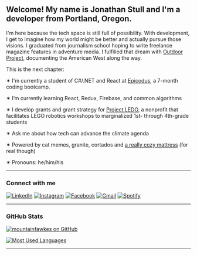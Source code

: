 <h2>Welcome! My name is Jonathan Stull and I'm a developer from Portland, Oregon.</h2>

<p>I'm here because the tech space is still full of possibility. With development, I get to imagine how my world might be better and actually pursue those visions. I graduated from journalism school hoping to write freelance magazine features in adventure media. I fulfilled that dream with <a href="http://www.outdoorproject.com">Outdoor Project</a>, documenting the American West along the way.</p>

<p>This is the next chapter:</p>

<p>✶ I'm currently a student of C#/.NET and React at <a href="http://www.epicodus.com">Epicodus</a>, a 7-month coding bootcamp.</p>
<p>✶ I’m currently learning React, Redux, Firebase, and common algorithms</p>
<p>✶ I develop grants and grant strategy for <a href="http://projectledo.org">Project LEDO</a>, a nonprofit that facilitates LEGO robotics workshops to marginalized 1st- through 4th-grade students</p>
<p>✶ Ask me about how tech can advance the climate agenda</p>
<p>✶ Powered by cat memes, granite, cortados and <a href="https://www.tuftandneedle.com/mattress/original/">a really cozy mattress</a> (for real though)<p>
<p>✶ Pronouns: he/him/his</p>

<hr>

<h3>Connect with me</h3>

<!-- SOCIAL HREFs -->
<p>
  <!--  LinkedIn  -->
  <a href="https://www.linkedin.com/in/jonathanstull/"><img alt="LinkedIn" src="https://img.shields.io/badge/LinkedIn-0077B5?style=for-the-badge&logo=linkedin&logoColor=white" style="max-width:100%;"></a>
  <!--  Instagram  -->
  <a href="https://www.instagram.com/jonathandstull/"> <img alt="Instagram" src="https://img.shields.io/badge/Instagram-E4405F?style=for-the-badge&logo=instagram&logoColor=white" style="max-width:100%;" /></a>
  <!--  Facebook  -->
  <a href=""><img alt="Facebook" src="https://img.shields.io/badge/Facebook-1877F2?style=for-the-badge&logo=facebook&logoColor=white" style="max-width:100%;" /></a>
  <!--  Gmail  -->
  <a href="mailto:jonathan.d.stull@gmail.com"><img alt="Gmail" src="https://img.shields.io/badge/Gmail-D14836?style=for-the-badge&logo=gmail&logoColor=white" style="max-width:100%;" /></a>
  <!--  Spotify  -->
  <a href="https://open.spotify.com/user/jonathan.d.stull?si=6d51998f7dbb4b5c"><img alt="Spotify" src="https://img.shields.io/badge/Spotify-1ED760?&style=for-the-badge&logo=spotify&logoColor=white" style="max-width:100%;" /></a>
</p>

<hr>

<h3>GitHub Stats</h3>

<!-- GitHub commit stats -->
[![mountainfawkes on GitHub](https://github-readme-stats.vercel.app/api?username=mountainfawkes&show_icons=true&theme=nord&count_private=true)](https://github.com/mountainfawkes/github-readme-stats)
<!-- GitHub languages stats -->
[![Most Used Languages](https://github-readme-stats.vercel.app/api/top-langs/?username=mountainfawkes&theme=nord&layout=compact)](https://github.com/mountainfawkes/github-readme-stats)

<hr>

